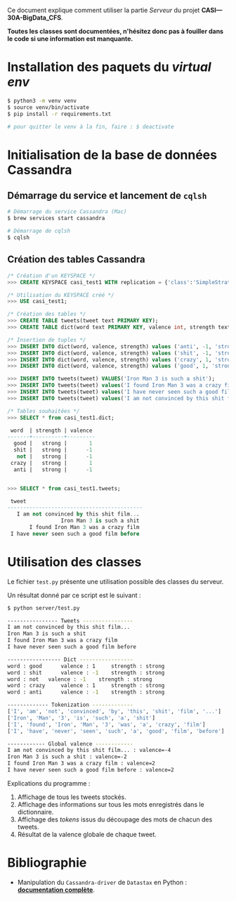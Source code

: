 Ce document explique comment utiliser la partie *Serveur* du projet **CASI—30A-BigData_CFS**.

**Toutes les classes sont documentées, n'hésitez donc pas à fouiller dans le code si une information est manquante.**


# Installation des paquets du *virtual env*
```bash
$ python3 -m venv venv
$ source venv/bin/activate
$ pip install -r requirements.txt

# pour quitter le venv à la fin, faire : $ deactivate
```

# Initialisation de la base de données Cassandra

## Démarrage du service et lancement de `cqlsh`
```bash
# Démarrage du service Cassandra (Mac)
$ brew services start cassandra

# Démarrage de cqlsh
$ cqlsh
```

## Création des tables Cassandra
```sql
/* Création d'un KEYSPACE */
>>> CREATE KEYSPACE casi_test1 WITH replication = {'class':'SimpleStrategy', 'replication_factor' : 3};

/* Utilisation du KEYSPACE créé */
>>> USE casi_test1;

/* Création des tables */
>>> CREATE TABLE tweets(tweet text PRIMARY KEY);
>>> CREATE TABLE dict(word text PRIMARY KEY, valence int, strength text);

/* Insertion de tuples */
>>> INSERT INTO dict(word, valence, strength) values ('anti', -1, 'strong');
>>> INSERT INTO dict(word, valence, strength) values ('shit', -1, 'strong');
>>> INSERT INTO dict(word, valence, strength) values ('crazy', 1, 'strong');
>>> INSERT INTO dict(word, valence, strength) values ('good', 1, 'strong');

>>> INSERT INTO tweets(tweet) VALUES('Iron Man 3 is such a shit');
>>> INSERT INTO tweets(tweet) values('I found Iron Man 3 was a crazy film') ;
>>> INSERT INTO tweets(tweet) values('I have never seen such a good film before') ;
>>> INSERT INTO tweets(tweet) values('I am not convinced by this shit film...') ;

/* Tables souhaitées */
>>> SELECT * from casi_test1.dict;

 word  | strength | valence
-------+----------+---------
  good |   strong |       1
  shit |   strong |      -1
   not |   strong |      -1
 crazy |   strong |       1
  anti |   strong |      -1


>>> SELECT * from casi_test1.tweets;

 tweet
-------------------------------------------
   I am not convinced by this shit film...
                 Iron Man 3 is such a shit
       I found Iron Man 3 was a crazy film
 I have never seen such a good film before
```

# Utilisation des classes
Le fichier `test.py` présente une utilisation possible des classes du serveur. 

Un résultat donné par ce script est le suivant : 
```bash
$ python server/test.py

---------------- Tweets ----------------
I am not convinced by this shit film...
Iron Man 3 is such a shit
I found Iron Man 3 was a crazy film
I have never seen such a good film before

----------------- Dict -----------------
word : good 	 valence : 1 	 strength : strong
word : shit 	 valence : -1 	 strength : strong
word : not 	 valence : -1 	 strength : strong
word : crazy 	 valence : 1 	 strength : strong
word : anti 	 valence : -1 	 strength : strong

------------- Tokenization -------------
['I', 'am', 'not', 'convinced', 'by', 'this', 'shit', 'film', '...']
['Iron', 'Man', '3', 'is', 'such', 'a', 'shit']
['I', 'found', 'Iron', 'Man', '3', 'was', 'a', 'crazy', 'film']
['I', 'have', 'never', 'seen', 'such', 'a', 'good', 'film', 'before']

------------ Global valence ------------
I am not convinced by this shit film... : valence=-4
Iron Man 3 is such a shit : valence=-2
I found Iron Man 3 was a crazy film : valence=2
I have never seen such a good film before : valence=2
```

Explications du programme : 
1. Affichage de tous les tweets stockés.
2. Affichage des informations sur tous les mots enregistrés dans le dictionnaire.
3. Affichage des *tokens* issus du découpage des mots de chacun des tweets.
4. Résultat de la valence globale de chaque tweet.


# Bibliographie 

- Manipulation du `Cassandra-driver` de `Datastax` en Python : 
[**documentation complète**](http://datastax.github.io/python-driver/getting_started.html).


